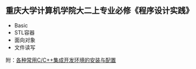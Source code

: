 ## 重庆大学计算机学院大二上专业必修《程序设计实践》

 - Basic
 - STL容器
 - 面向对象
 - 文件读写

附：[各种常用C/C++集成开发环境的安装与配置](https://b23.tv/ngzlYsK)
